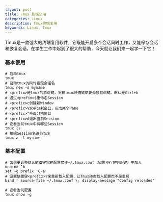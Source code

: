 ```yaml
---
layout: post
title: Tmux 终端复用
categories: Linux
description: Tmux终端复用
keywords: Linux, Tmux
---
```


Tmux是一款强大的终端复用软件，它既能开启多个会话同时工作，又能保存会话和恢复会话，在学生工作中起到了很大的帮助，今天就让我们来一起学一下它！

### 基本使用

```shell
# 启动tmux
tmux
# 启动tmux的同时指定会话名
tmux new -s myname
# <prefix>是tmux的前缀键，所有tmux快捷键都要先按前缀键。默认是Ctrl+b
# 通过<prefix>$重命名Session
# <prefix>c创建新Window
# <prefix>%水平分割窗口，形成两个Pane
# <prefix>"垂直分割窗口
# <prefix>d退出当前Session
# 查看当前tmux中有哪些Session
tmux ls
# 根据Session名进行恢复
tmux a -t myname
```

### 基本配置

```shell
# 如果要调整默认前缀键需在配置文件~/.tmux.conf（如果不存在则新建）中加入
unbind ^b
set -g prefix 'C-a'
# 设置快捷键<prefix>r来重新载入配置，让Tmux动态载入配置而不是重启
bind r source-file ~/.tmux.conf \; display-message "Config reloaded"

# 查看当前配置
tmux show -g
```
